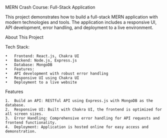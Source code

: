MERN Crash Course: Full-Stack Application

This project demonstrates how to build a full-stack MERN application with modern technologies and tools. The application includes a responsive UI, API development, error handling, and deployment to a live environment.

About This Project

Tech Stack:

	•	Frontend: React.js, Chakra UI
	•	Backend: Node.js, Express.js
	•	Database: MongoDB
	•	Features:
	•	API development with robust error handling
	•	Responsive UI using Chakra UI
	•	Deployment to a live website

 Features

	1.	Build an API: RESTful API using Express.js with MongoDB as the database.
	2.	Responsive UI: Built with Chakra UI, the frontend is optimized for all screen sizes.
	3.	Error Handling: Comprehensive error handling for API requests and frontend functionality.
	4.	Deployment: Application is hosted online for easy access and demonstration.
